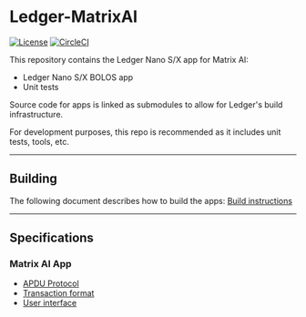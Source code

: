 # Ledger-MatrixAI
[![License](https://img.shields.io/badge/License-Apache%202.0-blue.svg)](https://opensource.org/licenses/Apache-2.0)
[![CircleCI](https://circleci.com/gh/ZondaX/ledger-matrixai.svg?style=shield)](https://circleci.com/gh/ZondaX/ledger-matrixai)

This repository contains the Ledger Nano S/X app for Matrix AI:

- Ledger Nano S/X BOLOS app
- Unit tests

Source code for apps is linked as submodules to allow for Ledger's build infrastructure.

For development purposes, this repo is recommended as it includes unit tests, tools, etc.

---------------------
## Building

The following document describes how to build the apps: [Build instructions](docs/BUILD.md)

---------------------

## Specifications

### Matrix AI App

- [APDU Protocol](https://github.com/zondax/ledger-matrixai/tree/master/docs/APDUSPEC.md)
- [Transaction format](https://github.com/zondax/ledger-matrixai/tree/master/docs/TXSPEC.md)
- [User interface](https://github.com/zondax/ledger-matrixai/tree/master/docs/UISPEC.md)
